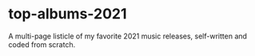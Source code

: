 # top-albums-2021
A multi-page listicle of my favorite 2021 music releases, self-written and coded from scratch.
